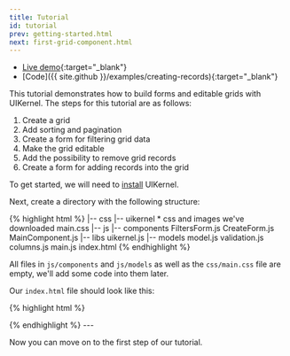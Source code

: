 ```yaml
---
title: Tutorial
id: tutorial
prev: getting-started.html
next: first-grid-component.html
---
```

* [Live demo](/examples/creating-records/){:target="_blank"}
* [Code]({{ site.github }}/examples/creating-records){:target="_blank"}

This tutorial demonstrates how to build forms and editable grids with UIKernel. The steps for this tutorial are as follows:

1. Create a grid
2. Add sorting and pagination
3. Create a form for filtering grid data
4. Make the grid editable
5. Add the possibility to remove grid records
6. Create a form for adding records into the grid


To get started, we will need to [install](/download.html) UIKernel.

Next, create a directory with the following structure:

{% highlight html %}
|-- css
    |-- uikernel
        * css and images we've downloaded
    main.css
|-- js
    |-- components
        FiltersForm.js
        CreateForm.js
        MainComponent.js
    |-- libs
        uikernel.js
    |-- models
        model.js
        validation.js
    columns.js
    main.js
index.html
{% endhighlight %}

All files in `js/components` and `js/models` as well as the `css/main.css` file are empty, we'll add some code into them later.

Our `index.html` file should look like this:

{% highlight html %}
<!DOCTYPE html>
<html>
<head>
    <meta charset="utf-8"/>
    <title>Example</title>
    <link href="https://cdnjs.cloudflare.com/ajax/libs/twitter-bootstrap/3.3.5/css/bootstrap.min.css" rel="stylesheet" type="text/css"/>
    <link href="css/uikernel/main.css" rel="stylesheet" type="text/css"/>
    <link href="css/main.css" rel="stylesheet" type="text/css"/>
</head>
<body>
<div class="container" id="example"></div>

<script src="https://cdnjs.cloudflare.com/ajax/libs/jquery/2.1.3/jquery.min.js"></script>
<script src="https://cdnjs.cloudflare.com/ajax/libs/lodash.js/4.15.0/lodash.min.js"></script>
<script src="https://cdnjs.cloudflare.com/ajax/libs/react/15.6.2/react.js"></script>
<script src="https://cdnjs.cloudflare.com/ajax/libs/react-dom/15.6.2/react-dom.js"></script>
<script src="https://cdnjs.cloudflare.com/ajax/libs/babel-standalone/6.15.0/babel.min.js"></script>
<script src="../libs/js/uikernel.js"></script>

<!-- Validation -->
<script src="js/model/validation.js" type="text/babel"></script>

<!-- Grid model -->
<script src="js/model/model.js" type="text/babel"></script>

<!-- Grid columns -->
<script src="js/columns.js" type="text/babel"></script>

<!-- FiltersForm component -->
<script src="js/components/FiltersForm.js" type="text/babel"></script>

<!-- CreateForm component -->
<script src="js/components/CreateForm.js" type="text/babel"></script>

<!-- Our main component -->
<script src="js/components/MainComponent.js" type="text/babel"></script>

<!-- Main file to render -->
<script src="js/main.js" type="text/babel"></script>
</body>
</html>
{% endhighlight %}
---

Now you can move on to the first step of our tutorial.
